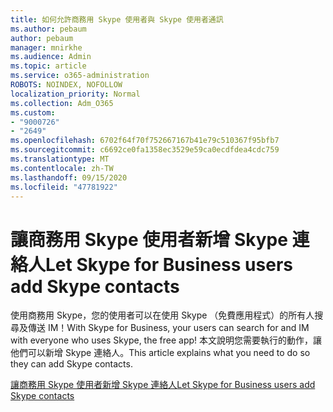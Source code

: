 ```yaml
---
title: 如何允許商務用 Skype 使用者與 Skype 使用者通訊
ms.author: pebaum
author: pebaum
manager: mnirkhe
ms.audience: Admin
ms.topic: article
ms.service: o365-administration
ROBOTS: NOINDEX, NOFOLLOW
localization_priority: Normal
ms.collection: Adm_O365
ms.custom:
- "9000726"
- "2649"
ms.openlocfilehash: 6702f64f70f752667167b41e79c510367f95bfb7
ms.sourcegitcommit: c6692ce0fa1358ec3529e59ca0ecdfdea4cdc759
ms.translationtype: MT
ms.contentlocale: zh-TW
ms.lasthandoff: 09/15/2020
ms.locfileid: "47781922"
---
```

# <a name="let-skype-for-business-users-add-skype-contacts"></a><span data-ttu-id="26b2a-102">讓商務用 Skype 使用者新增 Skype 連絡人</span><span class="sxs-lookup"><span data-stu-id="26b2a-102">Let Skype for Business users add Skype contacts</span></span>

<span data-ttu-id="26b2a-103">使用商務用 Skype，您的使用者可以在使用 Skype （免費應用程式）的所有人搜尋及傳送 IM！</span><span class="sxs-lookup"><span data-stu-id="26b2a-103">With Skype for Business, your users can search for and IM with everyone who uses Skype, the free app!</span></span> <span data-ttu-id="26b2a-104">本文說明您需要執行的動作，讓他們可以新增 Skype 連絡人。</span><span class="sxs-lookup"><span data-stu-id="26b2a-104">This article explains what you need to do so they can add Skype contacts.</span></span>

[<span data-ttu-id="26b2a-105">讓商務用 Skype 使用者新增 Skype 連絡人</span><span class="sxs-lookup"><span data-stu-id="26b2a-105">Let Skype for Business users add Skype contacts</span></span>](https://docs.microsoft.com/skypeforbusiness/set-up-skype-for-business-online/let-skype-for-business-users-add-skype-contacts)